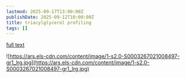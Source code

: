 ```yaml
---
lastmod: 2025-09-17T13:00:00Z
publishDate: 2025-09-12T10:00:00Z
title: triacylglycerol profiling
tags: []
---
```


[full text](https://doi.org/10.1016/j.aca.2021.339023)

![https://ars.els-cdn.com/content/image/1-s2.0-S0003267021008497-gr1_lrg.jpg](https://ars.els-cdn.com/content/image/1-s2.0-S0003267021008497-gr1_lrg.jpg)